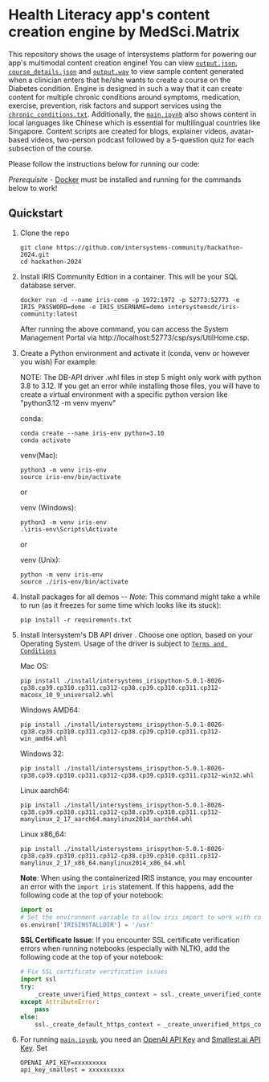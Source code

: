 # Health Literacy app's content creation engine by MedSci.Matrix

This repository shows the usage of Intersystems platform for powering our app's multimodal content creation engine! You can view [`output.json`](output.json), [`course_details.json`](course_details.json) and [`output.wav`](output.wav) to view sample content generated when a clinician enters that he/she wants to create a course on the Diabetes condition. Engine is designed in such a way that it can create content for multiple chronic conditions around symptoms, medication, exercise, prevention, risk factors and support services using the [`chronic_conditions.txt`](data/health/chronic_conditions.txt). Additionally, the [`main.ipynb`](main.ipynb) also shows content in local languages like Chinese which is essential for multilingual countries like Singapore. Content scripts are created for blogs, explainer videos, avatar-based videos, two-person podcast followed by a 5-question quiz for each subsection of the course.


Please follow the instructions below for running our code:

_Prerequisite_ - [Docker](https://www.docker.com) must be installed and running for the commands below to work!

## Quickstart

1. Clone the repo
    ```Shell
    git clone https://github.com/intersystems-community/hackathon-2024.git
    cd hackathon-2024
    ```


2. Install IRIS Community Edtion in a container. This will be your SQL database server.
    ```Shell
    docker run -d --name iris-comm -p 1972:1972 -p 52773:52773 -e IRIS_PASSWORD=demo -e IRIS_USERNAME=demo intersystemsdc/iris-community:latest
    ```
   After running the above command, you can access the System Management Portal via http://localhost:52773/csp/sys/UtilHome.csp.

3. Create a Python environment and activate it (conda, venv or however you wish) For example:

   NOTE: The DB-API driver .whl files in step 5  might only work with python 3.8 to 3.12. If you get an error while installing those files, you will have to create a virtual environment with a specific python version like "python3.12 -m venv myenv"
   
    conda:
    ```Shell
    conda create --name iris-env python=3.10
    conda activate
    ```
    venv(Mac):
    ``` Shell
    python3 -m venv iris-env
    source iris-env/bin/activate
    ```
    or

    venv (Windows):
    ```Shell
    python3 -m venv iris-env
    .\iris-env\Scripts\Activate
    ```
    or

    venv (Unix):
    ```Shell
    python -m venv iris-env
    source ./iris-env/bin/activate
    ```

4. Install packages for all demos -- *Note*: This command might take a while to run (as it freezes for some time which looks like its stuck):
    ```Shell
    pip install -r requirements.txt
    ```

5. Install Intersystem's DB API driver . Choose one option, based on your Operating System. Usage of the driver is subject to [`Terms and Conditions`](https://www.intersystems.com/IERTU)

    Mac OS:

    ```Shell
    pip install ./install/intersystems_irispython-5.0.1-8026-cp38.cp39.cp310.cp311.cp312-cp38.cp39.cp310.cp311.cp312-macosx_10_9_universal2.whl
    ```

    Windows AMD64:

    ```Shell
    pip install ./install/intersystems_irispython-5.0.1-8026-cp38.cp39.cp310.cp311.cp312-cp38.cp39.cp310.cp311.cp312-win_amd64.whl
    ```

    Windows 32:
    ```Shell
    pip install ./install/intersystems_irispython-5.0.1-8026-cp38.cp39.cp310.cp311.cp312-cp38.cp39.cp310.cp311.cp312-win32.whl
    ```

    Linux aarch64:
    ```Shell
    pip install ./install/intersystems_irispython-5.0.1-8026-cp38.cp39.cp310.cp311.cp312-cp38.cp39.cp310.cp311.cp312-manylinux_2_17_aarch64.manylinux2014_aarch64.whl
    ```

    Linux x86_64:
    ```Shell
    pip install ./install/intersystems_irispython-5.0.1-8026-cp38.cp39.cp310.cp311.cp312-cp38.cp39.cp310.cp311.cp312-manylinux_2_17_x86_64.manylinux2014_x86_64.whl
    ```

   **Note**: When using the containerized IRIS instance, you may encounter an error with the `import iris` statement. If this happens, add the following code at the top of your notebook:
   ```python
   import os
   # Set the environment variable to allow iris import to work with containerized IRIS
   os.environ['IRISINSTALLDIR'] = '/usr'
   ```

   **SSL Certificate Issue**: If you encounter SSL certificate verification errors when running notebooks (especially with NLTK), add the following code at the top of your notebook:
   ```python
   # Fix SSL certificate verification issues
   import ssl
   try:
       _create_unverified_https_context = ssl._create_unverified_context
   except AttributeError:
       pass
   else:
       ssl._create_default_https_context = _create_unverified_https_context
   ```

6. For running [`main.ipynb`](main.ipynb), you need an [OpenAI API Key](https://platform.openai.com/api-keys) and [Smallest.ai API Key](https://smallest.ai). Set
    ```
    OPENAI_API_KEY=xxxxxxxxx
    api_key_smallest = xxxxxxxxxx
    ```
